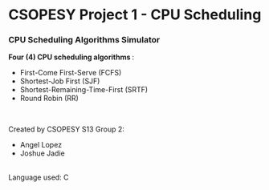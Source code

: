 # CSOPESY Project 1 - CPU Scheduling
### CPU Scheduling Algorithms Simulator
<b>Four (4) CPU scheduling algorithms </b>:
- First-Come First-Serve (FCFS)
- Shortest-Job First (SJF)
- Shortest-Remaining-Time-First (SRTF)
- Round Robin (RR)
<br>

Created by CSOPESY S13 Group 2:
- Angel Lopez
- Joshue Jadie
<br>
Language used: C
